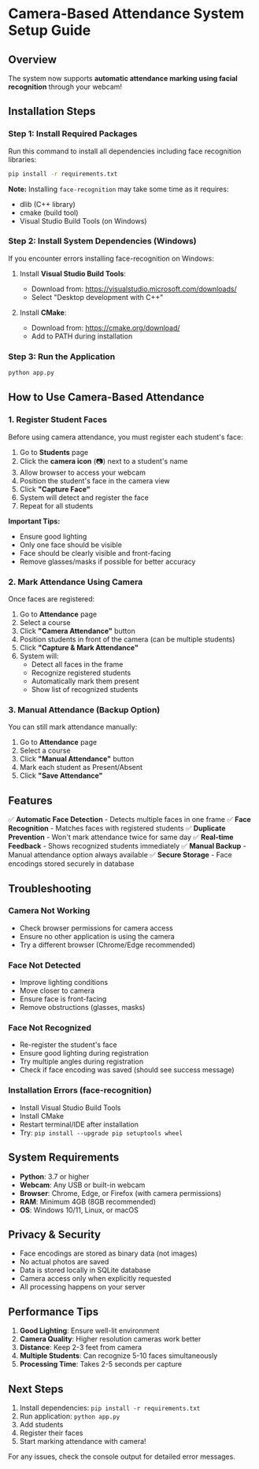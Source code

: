 # Camera-Based Attendance System Setup Guide

## Overview
The system now supports **automatic attendance marking using facial recognition** through your webcam!

## Installation Steps

### Step 1: Install Required Packages

Run this command to install all dependencies including face recognition libraries:

```bash
pip install -r requirements.txt
```

**Note:** Installing `face-recognition` may take some time as it requires:
- dlib (C++ library)
- cmake (build tool)
- Visual Studio Build Tools (on Windows)

### Step 2: Install System Dependencies (Windows)

If you encounter errors installing face-recognition on Windows:

1. Install **Visual Studio Build Tools**:
   - Download from: https://visualstudio.microsoft.com/downloads/
   - Select "Desktop development with C++"

2. Install **CMake**:
   - Download from: https://cmake.org/download/
   - Add to PATH during installation

### Step 3: Run the Application

```bash
python app.py
```

## How to Use Camera-Based Attendance

### 1. Register Student Faces

Before using camera attendance, you must register each student's face:

1. Go to **Students** page
2. Click the **camera icon** (📷) next to a student's name
3. Allow browser to access your webcam
4. Position the student's face in the camera view
5. Click **"Capture Face"**
6. System will detect and register the face
7. Repeat for all students

**Important Tips:**
- Ensure good lighting
- Only one face should be visible
- Face should be clearly visible and front-facing
- Remove glasses/masks if possible for better accuracy

### 2. Mark Attendance Using Camera

Once faces are registered:

1. Go to **Attendance** page
2. Select a course
3. Click **"Camera Attendance"** button
4. Position students in front of the camera (can be multiple students)
5. Click **"Capture & Mark Attendance"**
6. System will:
   - Detect all faces in the frame
   - Recognize registered students
   - Automatically mark them present
   - Show list of recognized students

### 3. Manual Attendance (Backup Option)

You can still mark attendance manually:

1. Go to **Attendance** page
2. Select a course
3. Click **"Manual Attendance"** button
4. Mark each student as Present/Absent
5. Click **"Save Attendance"**

## Features

✅ **Automatic Face Detection** - Detects multiple faces in one frame
✅ **Face Recognition** - Matches faces with registered students
✅ **Duplicate Prevention** - Won't mark attendance twice for same day
✅ **Real-time Feedback** - Shows recognized students immediately
✅ **Manual Backup** - Manual attendance option always available
✅ **Secure Storage** - Face encodings stored securely in database

## Troubleshooting

### Camera Not Working
- Check browser permissions for camera access
- Ensure no other application is using the camera
- Try a different browser (Chrome/Edge recommended)

### Face Not Detected
- Improve lighting conditions
- Move closer to camera
- Ensure face is front-facing
- Remove obstructions (glasses, masks)

### Face Not Recognized
- Re-register the student's face
- Ensure good lighting during registration
- Try multiple angles during registration
- Check if face encoding was saved (should see success message)

### Installation Errors (face-recognition)
- Install Visual Studio Build Tools
- Install CMake
- Restart terminal/IDE after installation
- Try: `pip install --upgrade pip setuptools wheel`

## System Requirements

- **Python**: 3.7 or higher
- **Webcam**: Any USB or built-in webcam
- **Browser**: Chrome, Edge, or Firefox (with camera permissions)
- **RAM**: Minimum 4GB (8GB recommended)
- **OS**: Windows 10/11, Linux, or macOS

## Privacy & Security

- Face encodings are stored as binary data (not images)
- No actual photos are saved
- Data is stored locally in SQLite database
- Camera access only when explicitly requested
- All processing happens on your server

## Performance Tips

1. **Good Lighting**: Ensure well-lit environment
2. **Camera Quality**: Higher resolution cameras work better
3. **Distance**: Keep 2-3 feet from camera
4. **Multiple Students**: Can recognize 5-10 faces simultaneously
5. **Processing Time**: Takes 2-5 seconds per capture

## Next Steps

1. Install dependencies: `pip install -r requirements.txt`
2. Run application: `python app.py`
3. Add students
4. Register their faces
5. Start marking attendance with camera!

For any issues, check the console output for detailed error messages.
